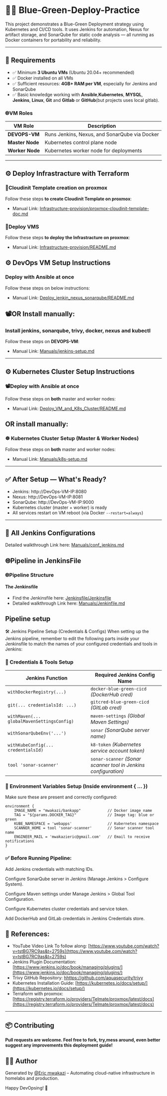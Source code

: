 
# 💙💚 Blue-Green-Deploy-Practice

This project demonstrates a Blue-Green Deployment strategy using Kubernetes and CI/CD tools. It uses Jenkins for automation, Nexus for artifact storage, and SonarQube for static code analysis — all running as Docker containers for portability and reliability.

---

## 🧾 Requirements

- ✅ Minimum **3 Ubuntu VMs** (Ubuntu 20.04+ recommended)
- ✅ Docker installed on all VMs
- ✅ Sufficient resources: **4GB+ RAM per VM**, especially for Jenkins and SonarQube
- ✅ Basic knowledge working with **Ansible**,**Kubernetes**, **MYSQL**, **Jenkins**, **Linux**, **Git** and **Gitlab** or **GitHub**(but projects uses local gitlab).

### 🌐VM Roles

| VM Role       | Description                                          |
|---------------|------------------------------------------------------|
| **DEVOPS-VM** | Runs Jenkins, Nexus, and SonarQube via Docker        |
| **Master Node** | Kubernetes control plane node                      |
| **Worker Node** | Kubernetes worker node for deployments             |

---
## ⚙️ Deploy Infrastracture with Terraform
### 🚀Cloudinit Template creation on proxmox
Follow these steps **to create Cloudinit Template on proxmox**:
* Manual Link: [Infrastructure-provision/proxmox-cloudinit-template-doc.md](Infrastructure-provision/proxmox-cloudinit-template-doc.md)

### 🚀Deploy VMS
Follow these steps **to deploy the Infrastracture on proxmox**:
* Manual Link: [Infrastructure-provision/README.md](Infrastructure-provision/README.md)
## ⚙️ DevOps VM Setup Instructions
### Deploy with Ansible at once
Follow these steps on below instructions:
* Manual Link: [Deploy_jenkin_nexus_sonarqube/README.md](Deploy_jenkin_nexus_sonarqube/README.md)

## 📽️OR Install manually:
### Install jenkins, sonarqube, trivy, docker, nexus and kubectl

Follow these steps on **DEVOPS-VM**:
* Manual Link: [Manuals/jenkins-setup.md](Manuals/jenkins-setup.md)


---
## ⚙️ Kubernetes Cluster Setup Instructions
### 📽️Deploy with Ansible at once
Follow these steps on **both** master and worker nodes:
* Manual Link: [Deploy_VM_and_K8s_Cluster/README.md](Deploy_VM_and_K8s_Cluster/README.md)

## OR install manually: 
### ☸️ Kubernetes Cluster Setup (Master & Worker Nodes)

Follow these steps on **both** master and worker nodes:
* Manual Link: [Manuals/k8s-setup.md](Manuals/k8s-setup.md)

---

## ✅ After Setup — What's Ready?

- Jenkins: http://DevOps-VM-IP:8080
- Nexus: http://DevOps-VM-IP:8081
- SonarQube: http://DevOps-VM-IP:9000
- Kubernetes cluster (master + worker) is ready
- All services restart on VM reboot (via Docker `--restart=always`)

---
## 🚀 All Jenkins Configurations
Detailed walkthrough Link here: [Manuals/conf_jenkins.md](Manuals/conf_jenkins.md)

## 🌐Pipeline in JenkinsFile
###  🌐Pipeline Structure
#### The Jenkinsfile
* Find the Jenkinsfile here: [Jenkinsfile/Jenkinsfile](Jenkinsfile/Jenkinsfile) <br>
* Detailed walkthrough Link here: [Manuals/Jenkinfile.md](Manuals/Jenkinfile.md)

## Pipeline setup 
🛠️ Jenkins Pipeline Setup (Credentials & Configs)
When setting up the Jenkins pipeline, remember to edit the following parts inside your Jenkinsfile to match the names of your configured credentials and tools in Jenkins:
### 🔐 Credentials & Tools Setup

| **Jenkins Function**                         | **Required Jenkins Config Name**                              |
|---------------------------------------------|---------------------------------------------------------------|
| `withDockerRegistry(...)`                   | `docker-blue-green-cicd` *(DockerHub cred)*                   |
| `git(... credentialsId: ...)`               | `gitcred-blue-green-cicd` *(GitLab cred)*                     |
| `withMaven(... globalMavenSettingsConfig)`  | `maven-settings` *(Global Maven Settings)*                    |
| `withSonarQubeEnv('...')`                   | `sonar` *(SonarQube server name)*                             |
| `withKubeConfig(... credentialsId)`         | `k8-token` *(Kubernetes service account token)*               |
| `tool 'sonar-scanner'`                      | `sonar-scanner` *(Sonar scanner tool in Jenkins configuration)* |

### 🧩 Environment Variables Setup (Inside environment { ... })
Make sure these are present and correctly configured:
```
environment {
    IMAGE_NAME = "mwakazi/bankapp"            // Docker image name
    TAG = "${params.DOCKER_TAG}"              // Image tag: blue or green
    KUBE_NAMESPACE = 'webapps'                // Kubernetes namespace
    SCANNER_HOME = tool 'sonar-scanner'       // Sonar scanner tool name
    ENGINEER_MAIL = 'mwakazieric@gmail.com'   // Email to receive notifications
}

```
### ✅ Before Running Pipeline:
Add Jenkins credentials with matching IDs.

Configure SonarQube server in Jenkins (Manage Jenkins > Configure System).

Configure Maven settings under Manage Jenkins > Global Tool Configuration.

Configure Kubernetes cluster credentials and service token.

Add DockerHub and GitLab credentials in Jenkins Credentials store.





## 🚀 References:
* YouTube Video Link To follow along: [https://www.youtube.com/watch?v=tstBG7RC9as&t=2759s](https://www.youtube.com/watch?v=tstBG7RC9as&t=2759s)
* Jenkins Plugin Documentation: [https://www.jenkins.io/doc/book/managing/plugins/](https://www.jenkins.io/doc/book/managing/plugins/)
* Trivy GitHub Repository: [hhttps://github.com/aquasecurity/trivy](https://github.com/aquasecurity/trivy)
* Kubernetes Installation Guide: [https://kubernetes.io/docs/setup/](https://kubernetes.io/docs/setup/)
* Terraform with proxmox: [https://registry.terraform.io/providers/Telmate/proxmox/latest/docs](https://registry.terraform.io/providers/Telmate/proxmox/latest/docs)


---
## 📦 Contributing

**Pull requests are welcome. Feel free to fork, try,mess around, even better suggest any improvements this deployment guide!**

## 👨‍💻 Author

Generated by [@Eric mwakazi](https://www.linkedin.com/in/eric-mwakazi) – Automating cloud-native infrastructure in homelabs and production.

Happy DevOpsing! 🙌
